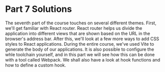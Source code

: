 # Part 7 Solutions

The seventh part of the course touches on several different themes. First, we'll get familiar with React router. React router helps us divide the application into different views that are shown based on the URL in the browser's address bar. After this, we'll look at a few more ways to add CSS styles to React applications. During the entire course, we've used Vite to generate the body of our applications. It is also possible to configure the whle toolchain yourself, and in this part we will see how this can be done with a tool called Webpack. We shall also have a look at hook functions and how to define a custom hook.